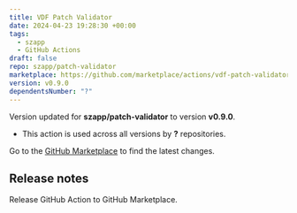 ```yaml
---
title: VDF Patch Validator
date: 2024-04-23 19:28:30 +00:00
tags:
  - szapp
  - GitHub Actions
draft: false
repo: szapp/patch-validator
marketplace: https://github.com/marketplace/actions/vdf-patch-validator
version: v0.9.0
dependentsNumber: "?"
---
```



Version updated for **szapp/patch-validator** to version **v0.9.0**.
- This action is used across all versions by **?** repositories.

Go to the [GitHub Marketplace](https://github.com/marketplace/actions/vdf-patch-validator) to find the latest changes.

## Release notes

Release GitHub Action to GitHub Marketplace.
